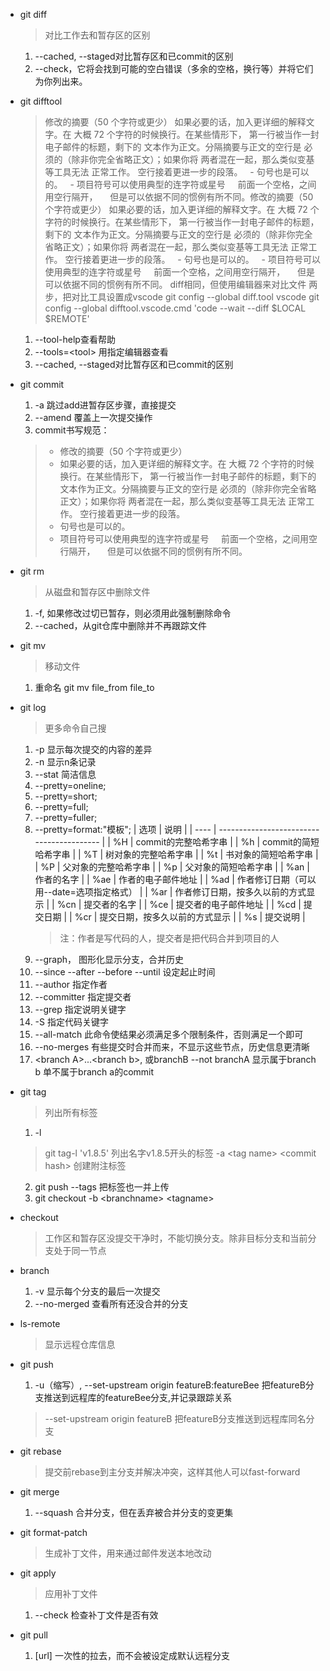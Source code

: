- git diff
    > 对比工作去和暂存区的区别
    1. --cached, --staged对比暂存区和已commit的区别
   2. --check，它将会找到可能的空白错误（多余的空格，换行等）并将它们为你列出来。
     
- git difftool
    > 修改的摘要（50 个字符或更少）
如果必要的话，加入更详细的解释文字。在
大概 72 个字符的时候换行。在某些情形下，
第一行被当作一封电子邮件的标题，剩下的
文本作为正文。分隔摘要与正文的空行是
必须的（除非你完全省略正文）；如果你将
两者混在一起，那么类似变基等工具无法
正常工作。
空行接着更进一步的段落。
  - 句号也是可以的。
  - 项目符号可以使用典型的连字符或星号
    前面一个空格，之间用空行隔开，
    但是可以依据不同的惯例有所不同。修改的摘要（50 个字符或更少）
如果必要的话，加入更详细的解释文字。在
大概 72 个字符的时候换行。在某些情形下，
第一行被当作一封电子邮件的标题，剩下的
文本作为正文。分隔摘要与正文的空行是
必须的（除非你完全省略正文）；如果你将
两者混在一起，那么类似变基等工具无法
正常工作。
空行接着更进一步的段落。
  - 句号也是可以的。
  - 项目符号可以使用典型的连字符或星号
    前面一个空格，之间用空行隔开，
    但是可以依据不同的惯例有所不同。 diff相同，但使用编辑器来对比文件
    > 两步，把对比工具设置成vscode
    > git config --global diff.tool vscode
    > git config --global difftool.vscode.cmd 'code --wait --diff $LOCAL $REMOTE'
    1. --tool-help查看帮助
    2. --tools=&lt;tool&gt; 用指定编辑器查看
    3. --cached, --staged对比暂存区和已commit的区别
- git commit
    1. -a 跳过add进暂存区步骤，直接提交
    2. --amend 覆盖上一次提交操作
    3. commit书写规范：
    > - 修改的摘要（50 个字符或更少） 
    > - 如果必要的话，加入更详细的解释文字。在 大概 72 个字符的时候换行。在某些情形下， 第一行被当作一封电子邮件的标题，剩下的 文本作为正文。分隔摘要与正文的空行是 必须的（除非你完全省略正文）；如果你将 两者混在一起，那么类似变基等工具无法 正常工作。 空行接着更进一步的段落。
    > - 句号也是可以的。
    > - 项目符号可以使用典型的连字符或星号
    前面一个空格，之间用空行隔开，
    但是可以依据不同的惯例有所不同。
- git rm
    > 从磁盘和暂存区中删除文件
    1. -f, 如果修改过切已暂存，则必须用此强制删除命令
    2. --cached，从git仓库中删除并不再跟踪文件
- git mv
    >移动文件
    1. 重命名 git mv file_from file_to
- git log
  > 更多命令自己搜
    1. -p 显示每次提交的内容的差异
    2. -n 显示n条记录
    3. --stat 简洁信息
    4. --pretty=oneline;
    5. --pretty=short;
    6. --pretty=full;
    7. --pretty=fuller;
    8. --pretty=format:"模板";
        | 选项 | 说明                                      |
        | ---- | ----------------------------------------- |
        | %H   | commit的完整哈希字串                      |
        | %h   | commit的简短哈希字串                      |
        | %T   | 树对象的完整哈希字串                      |
        | %t   | 书对象的简短哈希字串                      |
        | %P   | 父对象的完整哈希字串                      |
        | %p   | 父对象的简短哈希字串                      |
        | %an  | 作者的名字                                |
        | %ae  | 作者的电子邮件地址                        |
        | %ad  | 作者修订日期（可以用--date=选项指定格式） |
        | %ar  | 作者修订日期，按多久以前的方式显示        |
        | %cn  | 提交者的名字                              |
        | %ce  | 提交者的电子邮件地址                      |
        | %cd  | 提交日期                                  |
        | %cr  | 提交日期，按多久以前的方式显示            |
        | %s   | 提交说明                                  |
        > 注：作者是写代码的人，提交者是把代码合并到项目的人
    1.  --graph， 图形化显示分支，合并历史
    2.  --since --after --before --until 设定起止时间
    3.  --author 指定作者
    4.  --committer 指定提交者
    5.  --grep 指定说明关键字
    6.  -S 指定代码关键字
    7.  --all-match 此命令使结果必须满足多个限制条件，否则满足一个即可
    8.  --no-merges  有些提交时合并而来，不显示这些节点，历史信息更清晰
    9.  &lt;branch A&gt;...&lt;branch b&gt;, 或branchB --not branchA 显示属于branch b 单不属于branch a的commit
- git tag
    > 列出所有标签
    1. -l
    > git tag-l 'v1.8.5' 列出名字v1.8.5开头的标签
    >-a &lt;tag name&gt; &lt;commit hash&gt; 创建附注标签
    2. git push --tags 把标签也一并上传
    3. git checkout -b &lt;branchname&gt; &lt;tagname&gt;
- checkout
    >工作区和暂存区没提交干净时，不能切换分支。除非目标分支和当前分支处于同一节点
- branch
   1. -v 显示每个分支的最后一次提交
   2. --no-merged 查看所有还没合并的分支
- ls-remote
    > 显示远程仓库信息
- git push
    1. -u（缩写）, --set-upstream origin featureB:featureBee  把featureB分支推送到远程库的featureBee分支,并记录跟踪关系
    >  --set-upstream origin featureB 把featureB分支推送到远程库同名分支
- git rebase
   > 提交前rebase到主分支并解决冲突，这样其他人可以fast-forward
- git merge
    1. --squash 合并分支，但在丢弃被合并分支的变更集
- git format-patch
    >生成补丁文件，用来通过邮件发送本地改动
- git apply
    >应用补丁文件
    1. --check 检查补丁文件是否有效
- git pull
    1. [url] 一次性的拉去，而不会被设定成默认远程分支